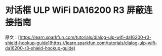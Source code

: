 # 对话框 ULP WiFi DA16200 R3 屏蔽连接指南

原文：[https://learn.sparkfun.com/tutorials/dialog-ulp-wifi-da16200-r3-shield-hookup-guide](https://learn.sparkfun.com/tutorials/dialog-ulp-wifi-da16200-r3-shield-hookup-guide)